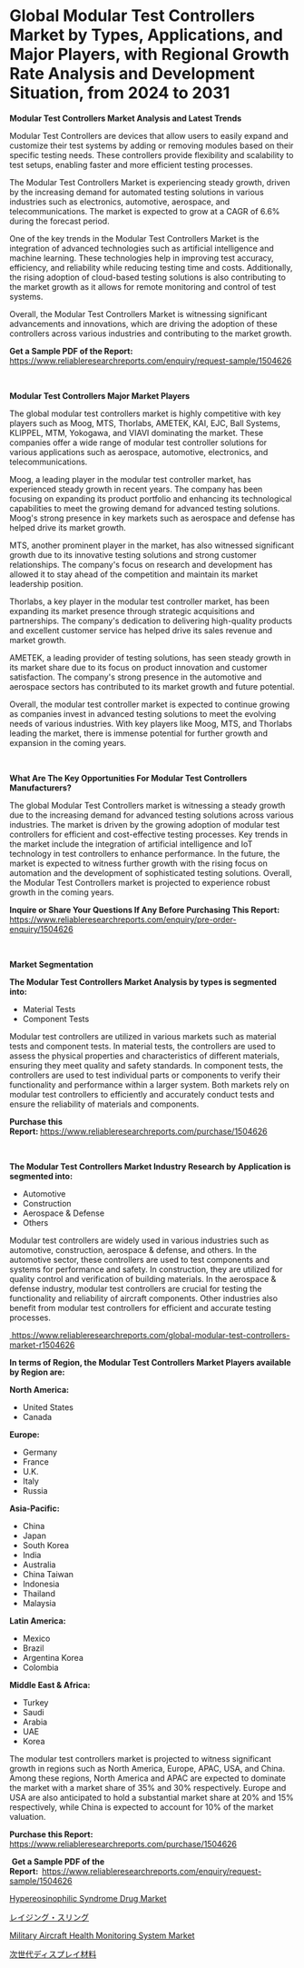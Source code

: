 <p><h1>Global Modular Test Controllers Market by Types, Applications, and Major Players, with Regional Growth Rate Analysis and Development Situation, from 2024 to 2031</h1></p><p><strong>Modular Test Controllers Market Analysis and Latest Trends</strong></p>
<p><p>Modular Test Controllers are devices that allow users to easily expand and customize their test systems by adding or removing modules based on their specific testing needs. These controllers provide flexibility and scalability to test setups, enabling faster and more efficient testing processes.</p><p>The Modular Test Controllers Market is experiencing steady growth, driven by the increasing demand for automated testing solutions in various industries such as electronics, automotive, aerospace, and telecommunications. The market is expected to grow at a CAGR of 6.6% during the forecast period.</p><p>One of the key trends in the Modular Test Controllers Market is the integration of advanced technologies such as artificial intelligence and machine learning. These technologies help in improving test accuracy, efficiency, and reliability while reducing testing time and costs. Additionally, the rising adoption of cloud-based testing solutions is also contributing to the market growth as it allows for remote monitoring and control of test systems.</p><p>Overall, the Modular Test Controllers Market is witnessing significant advancements and innovations, which are driving the adoption of these controllers across various industries and contributing to the market growth.</p></p>
<p><strong>Get a Sample PDF of the Report:&nbsp;</strong> <a href="https://www.reliableresearchreports.com/enquiry/request-sample/1504626">https://www.reliableresearchreports.com/enquiry/request-sample/1504626</a></p>
<p>&nbsp;</p>
<p><strong>Modular Test Controllers Major Market Players</strong></p>
<p><p>The global modular test controllers market is highly competitive with key players such as Moog, MTS, Thorlabs, AMETEK, KAI, EJC, Ball Systems, KLIPPEL, MTM, Yokogawa, and VIAVI dominating the market. These companies offer a wide range of modular test controller solutions for various applications such as aerospace, automotive, electronics, and telecommunications.</p><p>Moog, a leading player in the modular test controller market, has experienced steady growth in recent years. The company has been focusing on expanding its product portfolio and enhancing its technological capabilities to meet the growing demand for advanced testing solutions. Moog's strong presence in key markets such as aerospace and defense has helped drive its market growth.</p><p>MTS, another prominent player in the market, has also witnessed significant growth due to its innovative testing solutions and strong customer relationships. The company's focus on research and development has allowed it to stay ahead of the competition and maintain its market leadership position.</p><p>Thorlabs, a key player in the modular test controller market, has been expanding its market presence through strategic acquisitions and partnerships. The company's dedication to delivering high-quality products and excellent customer service has helped drive its sales revenue and market growth.</p><p>AMETEK, a leading provider of testing solutions, has seen steady growth in its market share due to its focus on product innovation and customer satisfaction. The company's strong presence in the automotive and aerospace sectors has contributed to its market growth and future potential.</p><p>Overall, the modular test controller market is expected to continue growing as companies invest in advanced testing solutions to meet the evolving needs of various industries. With key players like Moog, MTS, and Thorlabs leading the market, there is immense potential for further growth and expansion in the coming years.</p></p>
<p>&nbsp;</p>
<p><strong>What Are The Key Opportunities For Modular Test Controllers Manufacturers?</strong></p>
<p><p>The global Modular Test Controllers market is witnessing a steady growth due to the increasing demand for advanced testing solutions across various industries. The market is driven by the growing adoption of modular test controllers for efficient and cost-effective testing processes. Key trends in the market include the integration of artificial intelligence and IoT technology in test controllers to enhance performance. In the future, the market is expected to witness further growth with the rising focus on automation and the development of sophisticated testing solutions. Overall, the Modular Test Controllers market is projected to experience robust growth in the coming years.</p></p>
<p><strong>Inquire or Share Your Questions If Any Before Purchasing This Report:</strong> <a href="https://www.reliableresearchreports.com/enquiry/pre-order-enquiry/1504626">https://www.reliableresearchreports.com/enquiry/pre-order-enquiry/1504626</a></p>
<p>&nbsp;</p>
<p><strong>Market Segmentation</strong></p>
<p><strong>The Modular Test Controllers Market Analysis by types is segmented into:</strong></p>
<p><ul><li>Material Tests</li><li>Component Tests</li></ul></p>
<p><p>Modular test controllers are utilized in various markets such as material tests and component tests. In material tests, the controllers are used to assess the physical properties and characteristics of different materials, ensuring they meet quality and safety standards. In component tests, the controllers are used to test individual parts or components to verify their functionality and performance within a larger system. Both markets rely on modular test controllers to efficiently and accurately conduct tests and ensure the reliability of materials and components.</p></p>
<p><strong>Purchase this Report:&nbsp;</strong><a href="https://www.reliableresearchreports.com/purchase/1504626">https://www.reliableresearchreports.com/purchase/1504626</a></p>
<p>&nbsp;</p>
<p><strong>The Modular Test Controllers Market Industry Research by Application is segmented into:</strong></p>
<p><ul><li>Automotive</li><li>Construction</li><li>Aerospace & Defense</li><li>Others</li></ul></p>
<p><p>Modular test controllers are widely used in various industries such as automotive, construction, aerospace & defense, and others. In the automotive sector, these controllers are used to test components and systems for performance and safety. In construction, they are utilized for quality control and verification of building materials. In the aerospace & defense industry, modular test controllers are crucial for testing the functionality and reliability of aircraft components. Other industries also benefit from modular test controllers for efficient and accurate testing processes.</p></p>
<p><a href="https://www.reliableresearchreports.com/global-modular-test-controllers-market-r1504626">&nbsp;https://www.reliableresearchreports.com/global-modular-test-controllers-market-r1504626</a></p>
<p><strong>In terms of Region, the Modular Test Controllers Market Players available by Region are:</strong></p>
<p>
    <p> <strong> North America: </strong>
        <ul>
            <li>United States</li>
            <li>Canada</li>
        </ul>
        </p> 
    <p> <strong> Europe: </strong>
        <ul>
            <li>Germany</li>
            <li>France</li>
            <li>U.K.</li>
            <li>Italy</li>
            <li>Russia</li>
        </ul>
        </p> 
    <p> <strong> Asia-Pacific: </strong>
        <ul>
            <li>China</li>
            <li>Japan</li>
            <li>South Korea</li>
            <li>India</li>
            <li>Australia</li>
            <li>China Taiwan</li>
            <li>Indonesia</li>
            <li>Thailand</li>
            <li>Malaysia</li>
        </ul>
        </p> 
    <p> <strong> Latin America: </strong>
        <ul>
            <li>Mexico</li>
            <li>Brazil</li>
            <li>Argentina Korea</li>
            <li>Colombia</li>
        </ul>
        </p> 
    <p> <strong> Middle East & Africa: </strong>
        <ul>
            <li>Turkey</li>
            <li>Saudi</li>
            <li>Arabia</li>
            <li>UAE</li>
            <li>Korea</li>
        </ul>
    </p>
    </p>
<p><p>The modular test controllers market is projected to witness significant growth in regions such as North America, Europe, APAC, USA, and China. Among these regions, North America and APAC are expected to dominate the market with a market share of 35% and 30% respectively. Europe and USA are also anticipated to hold a substantial market share at 20% and 15% respectively, while China is expected to account for 10% of the market valuation.</p></p>
<p><strong>Purchase this Report: </strong><a href="https://www.reliableresearchreports.com/purchase/1504626">https://www.reliableresearchreports.com/purchase/1504626</a></p>
<p>&nbsp;<strong>Get a Sample PDF of the Report:&nbsp;&nbsp;</strong><a href="https://www.reliableresearchreports.com/enquiry/request-sample/1504626">https://www.reliableresearchreports.com/enquiry/request-sample/1504626</a></p>
<p><strong></strong></p>
<p><p><a href="https://github.com/JameTravis/Market-Research-Report-List-5/blob/main/hypereosinophilic-syndrome-drug-market.md">Hypereosinophilic Syndrome Drug Market</a></p><p><a href="https://github.com/nxboeu02965442/Market-Research-Report-List-2/blob/main/891450595118.md">レイジング・スリング</a></p><p><a href="https://github.com/HenrietteMills1/Market-Research-Report-List-1/blob/main/military-aircraft-health-monitoring-system-market.md">Military Aircraft Health Monitoring System Market</a></p><p><a href="https://github.com/SimeonBode1/Market-Research-Report-List-1/blob/main/621484695116.md">次世代ディスプレイ材料</a></p></p>